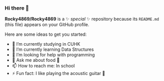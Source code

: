 ### Hi there 👋


**Rocky4869/Rocky4869** is a ✨ _special_ ✨ repository because its `README.md` (this file) appears on your GitHub profile.

Here are some ideas to get you started:

- 🔭 I’m currently studying in CUHK 
- 🌱 I’m currently learning Data Structures 
- 🤔 I’m looking for help with programming
- 💬 Ask me about food 🍲 
- 📫 How to reach me: In school
- ⚡ Fun fact: I like playing the acoustic guitar 🎸 

